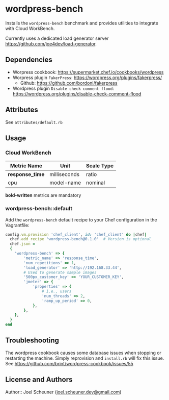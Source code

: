 # wordpress-bench

Installs the `wordpress-bench` benchmark and provides utilities to integrate with Cloud WorkBench.

Currently uses a dedicated load generator server https://github.com/joe4dev/load-generator.

## Dependencies

* Worpress cookbook: https://supermarket.chef.io/cookbooks/wordpress
* Worpress plugin `FakerPress`: https://wordpress.org/plugins/fakerpress/
    * Github: https://github.com/bordoni/fakerpress
* Wordpress plugin `Disable check comment flood`: https://wordpress.org/plugins/disable-check-comment-flood

## Attributes

See `attributes/default.rb`

## Usage

### Cloud WorkBench

| Metric Name                  | Unit              | Scale Type    |
| ---------------------------- | ----------------- | ------------- |
| **response_time**            | milliseconds      | ratio         |
| cpu                          | model-name        | nominal       |

**bold-written** metrics are mandatory

### wordpress-bench::default

Add the `wordpress-bench` default recipe to your Chef configuration in the Vagrantfile:

```ruby
config.vm.provision 'chef_client', id: 'chef_client' do |chef|
  chef.add_recipe 'wordpress-bench@0.1.0'  # Version is optional
  chef.json =
  {
    'wordpress-bench' => {
        'metric_name' => 'response_time',
        'num_repetitions' => 1,
        'load_generator' => 'http://192.168.33.44',
        # Used to generate sample images
        '500px_customer_key' => 'YOUR_CUSTOMER_KEY',
        'jmeter' => {
            'properties' => {
                # i.e., users
                'num_threads' => 2,
                'ramp_up_period' => 0,
            },
        },
    },
  }
end
```

## Troubleshooting

The wordpress cookbook causes some database issues when stopping or restarting the machine. Simply reprovision and `install.rb` will fix this issue. See https://github.com/brint/wordpress-cookbook/issues/55

## License and Authors

Author:: Joel Scheuner (joel.scheuner.dev@gmail.com)
